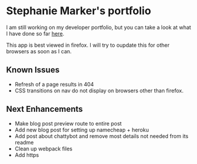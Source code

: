 # Stephanie Marker's portfolio

I am still working on my developer portfolio, but you can take a look at what I have done so far [here](http://www.stephaniemarker.com).

This app is best viewed in firefox. I will try to oupdate this for other browsers as soon as I can.

## Known Issues

* Refresh of a page results in 404
* CSS transitions on nav do not display on browsers other than firefox.

## Next Enhancements

* Make blog post preview route to entire post
* Add new blog post for setting up namecheap + heroku
* Add post about chattybot and remove most details not needed from its readme
* Clean up webpack files
* Add https
